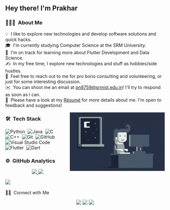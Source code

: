 
<h2>Hey there! I'm Prakhar</h2>

<!-- ## 👋 &nbsp;Hey there! I'm Prakhar -->

### 👨🏻‍💻 &nbsp;About Me

💡 &nbsp;I like to explore new technologies and develop software solutions and quick hacks.\
🎓 &nbsp;I'm currently studying Computer Science at the SRM University.\
🌱 &nbsp;I'm on track for learning more about Flutter Development and Data Science.\
✍️ &nbsp;In my free time, I explore new technologies and stuff as hobbies/side hustles.\
💬 &nbsp;Feel free to reach out to me for pro bono consulting and volunteering, or just for some interesting discussion.\
✉️ &nbsp;You can shoot me an email at pn8759@srmist.edu.in! I'll try to respond as soon as I can.\
📄 &nbsp;Please have a look at my [Résumé](https://drive.google.com/file/d/1Nffz-KPQgoU_A965Im71oHoiY_g9adCH/view?usp=sharing) for more details about me. I'm open to feedback and suggestions!

<img alt="Night Coding" src="https://raw.githubusercontent.com/AVS1508/AVS1508/master/assets/Night-Coding.gif" align="right"/>

### 🛠 &nbsp;Tech Stack

![Python](https://img.shields.io/badge/-Python-05122A?style=flat&logo=python)&nbsp;
![Java](https://img.shields.io/badge/-Java-05122A?style=flat&logo=Java&logoColor=FFA518)&nbsp;
![C](https://img.shields.io/badge/-C-05122A?style=flat&logo=C&logoColor=A8B9CC)&nbsp;
![C++](https://img.shields.io/badge/-C++-05122A?style=flat&logo=C%2B%2B&logoColor=00599C)&nbsp;
![Git](https://img.shields.io/badge/-Git-05122A?style=flat&logo=git)&nbsp;
![GitHub](https://img.shields.io/badge/-GitHub-05122A?style=flat&logo=github)&nbsp;
![Visual Studio Code](https://img.shields.io/badge/-Visual%20Studio%20Code-05122A?style=flat&logo=visual-studio-code&logoColor=007ACC)&nbsp;
![Flutter](https://camo.githubusercontent.com/1994e9cf3b0ad01831975faafe9e8c7ead09cf24b8d5fb6ca45a5d38b4d33549/68747470733a2f2f696d672e736869656c64732e696f2f62616467652f466c75747465722d3032353639423f7374796c653d666f722d7468652d6261646765266c6f676f3d666c7574746572266c6f676f436f6c6f723d7768697465)&nbsp;
![Dart](https://img.shields.io/badge/Dart-0175C2?style=for-the-badge&logo=dart&logoColor=white)&nbsp;

### ⚙️ &nbsp;GitHub Analytics

<p align="center">
<a href="https://github.com/PrakharNagpal">
  <img height="150em" src="https://github-readme-stats-eight-theta.vercel.app/api?username=PrakharNagpal&show_icons=true&theme=algolia&include_all_commits=true&count_private=true"/>
  <img height="150em" src="https://github-readme-stats-eight-theta.vercel.app/api/top-langs/?username=PrakharNagpal&layout=compact&langs_count=8&theme=algolia"/>
</a>
</p>
<p alighn="center">
  <img align="centre" src="https://github-readme-streak-stats.herokuapp.com/?user=PrakharNagpal&theme=dark" /></br>
</p>

🤝🏻 &nbsp;Connect with Me

<p align="center">
<a href="https://www.linkedin.com/in/prakhar-nagpal-304838168/"><img src="https://img.shields.io/badge/LinkedIn-0077B5?style=for-the-badge&logo=linkedin&logoColor=white"/></a>
<a href="mailto:pn8759@srmist.edu.in"><img src="https://img.shields.io/badge/Gmail-D14836?style=for-the-badge&logo=gmail&logoColor=white"/></a>
<a href="https://www.instagram.com/nagpal_prakhar/_"><img src="https://img.shields.io/badge/Instagram-E4405F?style=for-the-badge&logo=instagram&logoColor=white"/></a>

</p>



<!--### Hi there 👋,
My name's Prakhar Nagpal, currently a second year student pursuing B.Tech from SRM Institute of Science and Technology in the field of Computer Science. Currently, I am a Flutter app developer enhancing my skills more by making a few projects. </br>

- 🔭 I’m currently working on - Making efficient Flutter Applications </br>
- 👯 I’m looking to collaborate on - Flutter App development projects
- 💬 Ask me about - Dart, Python, C++ ,Java, C
- 😄 Pronouns: He/Him, They/Them
- 📫 How to reach me: <a href= "https://www.linkedin.com/in/prakhar-nagpal-304838168/">LinkedIn</a>


<img align="left" src="https://github-readme-streak-stats.herokuapp.com/?user=PrakharNagpal&theme=dark" /></br>
![Prakhar's github stats](https://github-readme-stats.vercel.app/api?username=PrakharNagpal&count_private=true&show_icons=true&icon_color=2f80ed)</br>
[![Top Langs](https://github-readme-stats.vercel.app/api/top-langs/?username=PrakharNagpal&theme=radical)](https://github.com/PrakharNagpal/github-readme-stats)
![](https://komarev.com/ghpvc/?username=PrakharNagpal&color=blue)
<!--
  **PrakharNagpal/PrakharNagpal** is a ✨ _special_ ✨ repository because its `README.md` (this file) appears on your GitHub profile.

Here are some ideas to get you started:

- 🔭 I’m currently working on ...
- 🌱 I’m currently learning ...
- 👯 I’m looking to collaborate on ...
- 🤔 I’m looking for help with ...
- 💬 Ask me about ...
- 📫 How to reach me: ...
- 😄 Pronouns: ...
- ⚡ Fun fact: ...
-->
